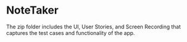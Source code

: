# NoteTaker
The zip folder includes the UI, User Stories, and Screen Recording that captures the test cases and functionality of the app.
